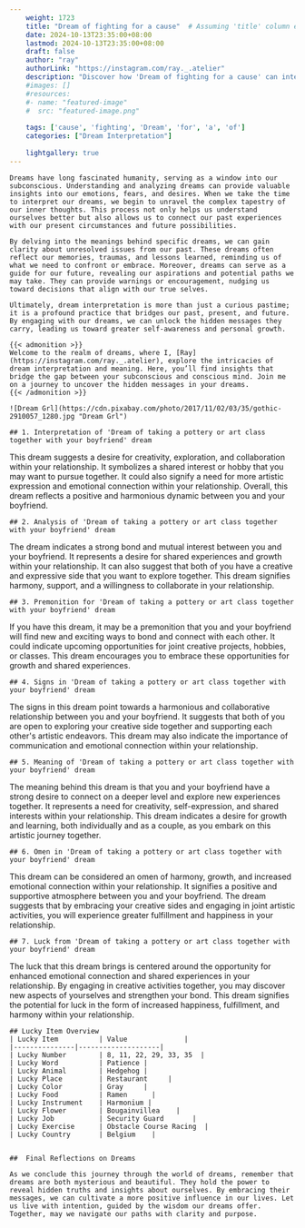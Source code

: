 ```yaml
---
    weight: 1723
    title: "Dream of fighting for a cause"  # Assuming 'title' column exists
    date: 2024-10-13T23:35:00+08:00
    lastmod: 2024-10-13T23:35:00+08:00
    draft: false
    author: "ray"
    authorLink: "https://instagram.com/ray._.atelier"
    description: "Discover how 'Dream of fighting for a cause' can interpret your future and uncover its significant meanings in your life."
    #images: []
    #resources:
    #- name: "featured-image"
    #  src: "featured-image.png"
    
    tags: ['cause', 'fighting', 'Dream', 'for', 'a', 'of']
    categories: ["Dream Interpretation"]
    
    lightgallery: true
---
```

    
    Dreams have long fascinated humanity, serving as a window into our subconscious. Understanding and analyzing dreams can provide valuable insights into our emotions, fears, and desires. When we take the time to interpret our dreams, we begin to unravel the complex tapestry of our inner thoughts. This process not only helps us understand ourselves better but also allows us to connect our past experiences with our present circumstances and future possibilities.
    
    By delving into the meanings behind specific dreams, we can gain clarity about unresolved issues from our past. These dreams often reflect our memories, traumas, and lessons learned, reminding us of what we need to confront or embrace. Moreover, dreams can serve as a guide for our future, revealing our aspirations and potential paths we may take. They can provide warnings or encouragement, nudging us toward decisions that align with our true selves.
    
    Ultimately, dream interpretation is more than just a curious pastime; it is a profound practice that bridges our past, present, and future. By engaging with our dreams, we can unlock the hidden messages they carry, leading us toward greater self-awareness and personal growth.
    
    {{< admonition >}}
    Welcome to the realm of dreams, where I, [Ray](https://instagram.com/ray._.atelier), explore the intricacies of dream interpretation and meaning. Here, you’ll find insights that bridge the gap between your subconscious and conscious mind. Join me on a journey to uncover the hidden messages in your dreams.
    {{< /admonition >}}
    
    ![Dream Grl](https://cdn.pixabay.com/photo/2017/11/02/03/35/gothic-2910057_1280.jpg "Dream Grl")
    
    ## 1. Interpretation of 'Dream of taking a pottery or art class together with your boyfriend' dream
    
This dream suggests a desire for creativity, exploration, and collaboration within your relationship. It symbolizes a shared interest or hobby that you may want to pursue together. It could also signify a need for more artistic expression and emotional connection within your relationship. Overall, this dream reflects a positive and harmonious dynamic between you and your boyfriend.
    
    ## 2. Analysis of 'Dream of taking a pottery or art class together with your boyfriend' dream
    
The dream indicates a strong bond and mutual interest between you and your boyfriend. It represents a desire for shared experiences and growth within your relationship. It can also suggest that both of you have a creative and expressive side that you want to explore together. This dream signifies harmony, support, and a willingness to collaborate in your relationship.
    
    ## 3. Premonition for 'Dream of taking a pottery or art class together with your boyfriend' dream
    
If you have this dream, it may be a premonition that you and your boyfriend will find new and exciting ways to bond and connect with each other. It could indicate upcoming opportunities for joint creative projects, hobbies, or classes. This dream encourages you to embrace these opportunities for growth and shared experiences.
    
    ## 4. Signs in 'Dream of taking a pottery or art class together with your boyfriend' dream
    
The signs in this dream point towards a harmonious and collaborative relationship between you and your boyfriend. It suggests that both of you are open to exploring your creative side together and supporting each other's artistic endeavors. This dream may also indicate the importance of communication and emotional connection within your relationship.
    
    ## 5. Meaning of 'Dream of taking a pottery or art class together with your boyfriend' dream
    
The meaning behind this dream is that you and your boyfriend have a strong desire to connect on a deeper level and explore new experiences together. It represents a need for creativity, self-expression, and shared interests within your relationship. This dream indicates a desire for growth and learning, both individually and as a couple, as you embark on this artistic journey together.
    
    ## 6. Omen in 'Dream of taking a pottery or art class together with your boyfriend' dream
    
This dream can be considered an omen of harmony, growth, and increased emotional connection within your relationship. It signifies a positive and supportive atmosphere between you and your boyfriend. The dream suggests that by embracing your creative sides and engaging in joint artistic activities, you will experience greater fulfillment and happiness in your relationship.
    
    ## 7. Luck from 'Dream of taking a pottery or art class together with your boyfriend' dream
    
The luck that this dream brings is centered around the opportunity for enhanced emotional connection and shared experiences in your relationship. By engaging in creative activities together, you may discover new aspects of yourselves and strengthen your bond. This dream signifies the potential for luck in the form of increased happiness, fulfillment, and harmony within your relationship.
    
    ## Lucky Item Overview
    | Lucky Item          | Value              |
    |---------------|--------------------|
    | Lucky Number        | 8, 11, 22, 29, 33, 35  |
    | Lucky Word          | Patience |
    | Lucky Animal        | Hedgehog |
    | Lucky Place         | Restaurant     |
    | Lucky Color         | Gray     |
    | Lucky Food          | Ramen      |
    | Lucky Instrument    | Harmonium |
    | Lucky Flower        | Bougainvillea    |
    | Lucky Job           | Security Guard       |
    | Lucky Exercise      | Obstacle Course Racing  |
    | Lucky Country       | Belgium    |
    
    
    ##  Final Reflections on Dreams
    
    As we conclude this journey through the world of dreams, remember that dreams are both mysterious and beautiful. They hold the power to reveal hidden truths and insights about ourselves. By embracing their messages, we can cultivate a more positive influence in our lives. Let us live with intention, guided by the wisdom our dreams offer. Together, may we navigate our paths with clarity and purpose.
    